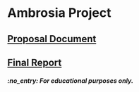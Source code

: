 # Ambrosia Project 

<h2>
  <a href="Proposal document.pdf">Proposal Document</a>
</h2>

<h2>
  <a href=" ITP2020_S2_05_G2.pdf">Final Report</a>
</h2>

<h5>
	:no_entry:  For educational purposes only.
</h5>



